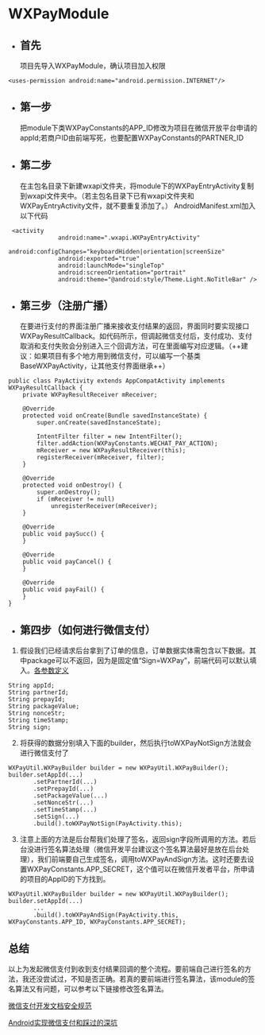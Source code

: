 # WXPayModule
- ## 首先
  项目先导入WXPayModule，确认项目加入权限

```
<uses-permission android:name="android.permission.INTERNET"/>
```

- ## 第一步
  把module下类WXPayConstants的APP_ID修改为项目在微信开放平台申请的appId;若商户ID由前端写死，也要配置WXPayConstants的PARTNER_ID

- ## 第二步
  在主包名目录下新建wxapi文件夹，将module下的WXPayEntryActivity复制到wxapi文件夹中。（若主包名目录下已有wxapi文件夹和WXPayEntryActivity文件，就不要重复添加了。）
  AndroidManifest.xml加入以下代码
 ```
  <activity
               android:name=".wxapi.WXPayEntryActivity"
               android:configChanges="keyboardHidden|orientation|screenSize"
               android:exported="true"
               android:launchMode="singleTop"
               android:screenOrientation="portrait"
               android:theme="@android:style/Theme.Light.NoTitleBar" />
  ```

- ## 第三步（注册广播）
  在要进行支付的界面注册广播来接收支付结果的返回，界面同时要实现接口WXPayResultCallback。如代码所示，但调起微信支付后，支付成功、支付取消和支付失败会分别进入三个回调方法，可在里面编写对应逻辑。（++建议：如果项目有多个地方用到微信支付，可以编写一个基类BaseWXPayActivity，让其他支付界面继承++）

```
public class PayActivity extends AppCompatActivity implements WXPayResultCallback {
    private WXPayResultReceiver mReceiver;

    @Override
    protected void onCreate(Bundle savedInstanceState) {
        super.onCreate(savedInstanceState);
        
        IntentFilter filter = new IntentFilter();
        filter.addAction(WXPayConstants.WECHAT_PAY_ACTION);
        mReceiver = new WXPayResultReceiver(this);
        registerReceiver(mReceiver, filter);
    }

    @Override
    protected void onDestroy() {
        super.onDestroy();
        if (mReceiver != null)
            unregisterReceiver(mReceiver);
    }
    
    @Override
    public void paySucc() {
    }

    @Override
    public void payCancel() {
    }

    @Override
    public void payFail() {
    }
}
```

- ## 第四步（如何进行微信支付）
1.   假设我们已经请求后台拿到了订单的信息，订单数据实体需包含以下数据。其中package可以不返回，因为是固定值“Sign=WXPay”，前端代码可以默认填入。[各参数定义](https://pay.weixin.qq.com/wiki/doc/api/app/app.php?chapter=9_12&index=2)
```
String appId;
String partnerId;
String prepayId;
String packageValue;
String nonceStr;
String timeStamp;
String sign;
```

2.   将获得的数据分别填入下面的builder，然后执行toWXPayNotSign方法就会进行微信支付了
```
WXPayUtil.WXPayBuilder builder = new WXPayUtil.WXPayBuilder();
builder.setAppId(...)
       .setPartnerId(...)
       .setPrepayId(...)
       .setPackageValue(...)
       .setNonceStr(...)
       .setTimeStamp(...)
       .setSign(...)
       .build().toWXPayNotSign(PayActivity.this);
```
3.   注意上面的方法是后台帮我们处理了签名，返回sign字段所调用的方法。若后台没进行签名算法处理（微信开发平台建议这个签名算法最好是放在后台处理），我们前端要自己生成签名，调用toWXPayAndSign方法。这时还要去设置WXPayConstants.APP_SECRET，这个值可以在微信开发者平台，所申请的项目的AppID的下方找到。
```
WXPayUtil.WXPayBuilder builder = new WXPayUtil.WXPayBuilder();
builder.setAppId(...)
       ...
       .build().toWXPayAndSign(PayActivity.this, WXPayConstants.APP_ID, WXPayConstants.APP_SECRET);
```

## 总结
   以上为发起微信支付到收到支付结果回调的整个流程。要前端自己进行签名的方法，我还没尝试过，不知是否正确。若真的要前端进行签名算法，该module的签名算法又有问题，可以参考以下链接修改签名算法。
   
   [微信支付开发文档安全规范](https://pay.weixin.qq.com/wiki/doc/api/app/app.php?chapter=4_3)
   
   [Android实现微信支付和踩过的深坑](https://blog.csdn.net/qilin001cs/article/details/75909756)

